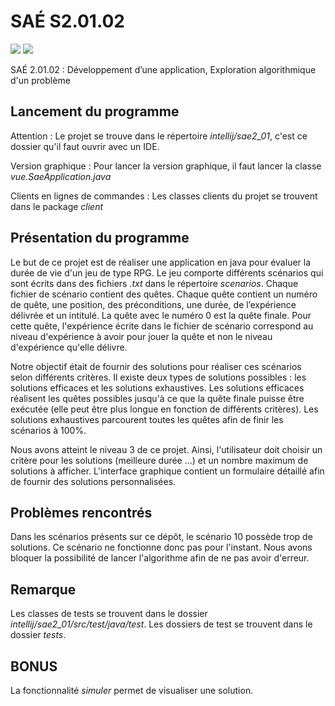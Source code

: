 # SAÉ S2.01.02

<a href="https://www.java.com/en/" target=blank><img src="https://img.shields.io/badge/java-%23ED8B00.svg?style=for-the-badge&logo=openjdk&logoColor=white)"></a>
<a href="https://openjfx.io/" target=blank><img src="https://img.shields.io/badge/JavaFX-1572B6?style=for-the-badge&logo=css3&logoColor=white"></a>

SAÉ 2.01.02 : Développement d’une application, Exploration algorithmique d'un problème

## Lancement du programme

Attention : Le projet se trouve dans le répertoire _intellij/sae2_01_, c'est ce dossier qu'il faut ouvrir avec un IDE.

Version graphique :
    Pour lancer la version graphique, il faut lancer la classe _vue.SaeApplication.java_
    
Clients en lignes de commandes :
    Les classes clients du projet se trouvent dans le package _client_


## Présentation du programme

Le but de ce projet est de réaliser une application en java pour évaluer la durée de vie d'un jeu de type RPG.
Le jeu comporte différents scénarios qui sont écrits dans des fichiers _.txt_ dans le répertoire _scenarios_. Chaque fichier de scénario contient des quêtes. Chaque quête contient un numéro de quête, une position, des préconditions, une durée, de l’expérience délivrée et un intitulé. La quête avec le numéro 0 est la quête finale. Pour cette quête, l'expérience écrite dans le fichier de scénario correspond au niveau d'expérience à avoir pour jouer la quête et non le niveau d'expérience qu'elle délivre.

Notre objectif était de fournir des solutions pour réaliser ces scénarios selon différents critères. Il existe deux types de solutions possibles : les solutions efficaces et les solutions exhaustives. Les solutions efficaces réalisent les quêtes possibles jusqu'à ce que la quête finale puisse être exécutée (elle peut être plus longue en fonction de différents critères). Les solutions exhaustives parcourent toutes les quêtes afin de finir les scénarios à 100%.

Nous avons atteint le niveau 3 de ce projet. Ainsi, l'utilisateur doit choisir un critère pour les solutions (meilleure durée ...) et un nombre maximum de solutions à afficher. L'interface graphique contient un formulaire détaillé afin de fournir des solutions personnalisées.

## Problèmes rencontrés

Dans les scénarios présents sur ce dépôt, le scénario 10 possède trop de solutions. Ce scénario ne fonctionne donc pas pour l'instant. Nous avons bloquer la possibilité de lancer l'algorithme afin de ne pas avoir d'erreur.

## Remarque

Les classes de tests se trouvent dans le dossier _intellij/sae2_01/src/test/java/test_. Les dossiers de test se trouvent dans le dossier _tests_.

## BONUS

La fonctionnalité _simuler_ permet de visualiser une solution.
